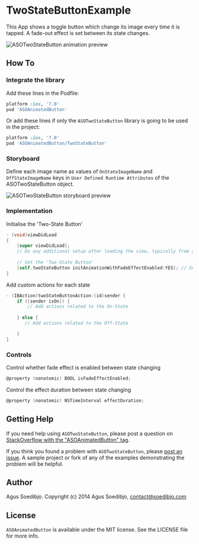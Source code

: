 # TwoStateButtonExample

This App shows a toggle button which change its image every time it is tapped. A fade-out effect is set between its state changes.

![ASOTwoStateButton animation preview](https://raw.githubusercontent.com/wiki/agusso/ASOAnimatedButton/Assets/ASOTwoStateButton-preview.gif)

## How To

### Integrate the library

Add these lines in the Podfile:

``` ruby
platform :ios, '7.0'
pod 'ASOAnimatedButton'
```

Or add these lines if only the `ASOTwoStateButton` library is going to be used in the project:

``` ruby
platform :ios, '7.0'
pod 'ASOAnimatedButton/TwoStateButton'
```

### Storyboard

Define each image name as values of `OnStateImageName` and `OffStateImageName` keys in `User Defined Runtime Attributes` of the ASOTwoStateButton object.

![ASOTwoStateButton storyboard preview](https://raw.githubusercontent.com/wiki/agusso/ASOAnimatedButton/Assets/ASOTwoStateButton-storyboard.png)

### Implementation

Initialise the 'Two-State Button'
``` objectivec
- (void)viewDidLoad
{
    [super viewDidLoad];
    // Do any additional setup after loading the view, typically from a nib.
    
    // Set the 'Two-State Button'
    [self.twoStateButton initAnimationWithFadeEffectEnabled:YES]; // Set to 'NO' to disable Fade effect between its two-state transition
}
```

Add custom actions for each state
``` objectivec
- (IBAction)twoStateButtonAction:(id)sender {
    if ([sender isOn]) {
        // Add actions related to the On-State
	
    } else {
       // Add actions related to the Off-State

    }
}
```

### Controls

Control whether fade effect is enabled between state changing
``` objectivec
@property (nonatomic) BOOL isFadeEffectEnabled;
```

Control the effect duration between state changing
``` objectivec
@property (nonatomic) NSTimeInterval effectDuration;
```

## Getting Help

If you need help using `ASOTwoStateButton`, please post a question on [StackOverflow with the "ASOAnimatedButton" tag](http://stackoverflow.com/questions/ask?tags=asoanimatedbutton).

If you think you found a problem with `ASOTwoStateButton`, please [post an issue](https://github.com/agusso/ASOAnimatedButton/issues). A sample project or fork of any of the examples demonstrating the problem will be helpful.

## Author
Agus Soedibjo. Copyright (c) 2014 Agus Soedibjo, contact@soedibjo.com

## License

`ASOAnimatedButton` is available under the MIT license. See the LICENSE file for more info.

